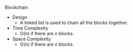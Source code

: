 Blockchain


- Design
    - A linked list is used to chain all the blocks together.
- Time Complexity
    - O(n) if there are n blocks.
- Space Complexity
    - O(n) if there are n blocks.